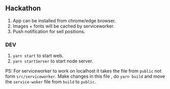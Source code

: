 ## Hackathon

1. App can be installed from chrome/edge browser.
2. Images + fonts will be cached by serviceworker.
3. Push notification for sell positions.

### DEV

1. `yarn start` to start web.
2. `yarn startServer` to start node server.

PS: For serviceworker to work on localhost it takes the file from `public` not form `src/serviceworker`. Make changes in this file , do `yarn build` and move the `service-woker` file from `build` to `public`.
